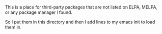 This is a place for third-party packages that are not listed on ELPA, MELPA, or any package manager I found.

So I put them in this directory and then I add lines to my emacs init to load them in.
